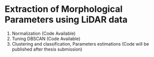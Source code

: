 # Extraction of Morphological Parameters using LiDAR data

1. Normalization (Code Available)
2. Tuning DBSCAN (Code Available)
3. Clustering and classification, Parameters estimations (Code will be published after thesis submission) 
